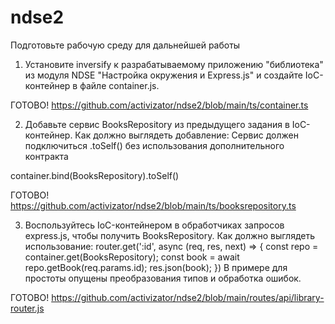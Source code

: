 # ndse2

Подготовьте рабочую среду для дальнейшей работы
1. Установите inversify к разрабатываемому приложению "библиотека" из модуля NDSE "Настройка окружения и Express.js" и создайте IoC-контейнер в файле container.js.


ГОТОВО! https://github.com/activizator/ndse2/blob/main/ts/container.ts

2. Добавьте сервис BooksRepository из предыдущего задания в IoC-контейнер.
    Как должно выглядеть добавление:
    Сервис должен подключиться .toSelf() без использования дополнительного контракта

container.bind(BooksRepository).toSelf()


ГОТОВО! https://github.com/activizator/ndse2/blob/main/ts/booksrepository.ts

3. Воспользуйтесь IoC-контейнером в обработчиках запросов express.js, чтобы получить BooksRepository.
Как должно выглядеть использование:
router.get(':id', async (req, res, next) => {
    const repo = container.get(BooksRepository);
    const book = await repo.getBook(req.params.id);
    res.json(book);
})
В примере для простоты опущены преобразования типов и обработка ошибок.


ГОТОВО! https://github.com/activizator/ndse2/blob/main/routes/api/library-router.js